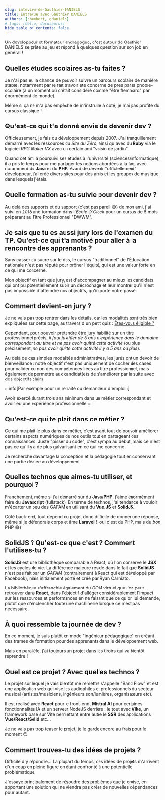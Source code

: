 ```yaml
---
slug: inteview-de-Gauthier-DANIELS
title: Entrevue avec Gauthier DANIELS
authors: [chumbert, gdaniels]
# tags: [hello, docusaurus]
hide_table_of_contents: false
---
```


Un developpeur et formateur andragogue, c'est autour de Gauthier DANIELS se prête au jeu et répond à quelques question sur son job en général !

<!-- truncate -->

## Quelles études scolaires as-tu faites ?

Je n'ai pas eu la chance de pouvoir suivre un parcours scolaire de manière stable, notamment par le fait d'avoir été concerné de près par la phobie-scolaire (à un moment où c'était considéré comme "être flemmard" par énormément de monde).

Même si ça ne m'a pas empêché de m'instruire à côté, je n'ai pas profité du cursus classique !

## Qu'est-ce qui t'a donné envie de devenir dev ?

Officieusement, je fais du développement depuis 2007. J'ai tranquillement démarré avec les ressources du _Site du Zéro_, ainsi qu'avec du **Ruby** via le logiciel _RPG Maker VX_ avec un certain ami "voisin de jardin".

Quand cet ami a poursuivi ses études à l'université (sciences/informatique), il a pris le temps pour me partager les notions abordées à la fac, avec notamment du **Java** et du **PHP**.
Avant de devenir "officiellement" développeur, j'ai créé divers sites pour des amis et les groupes de musique dans lesquels j'étais.

## Quelle formation as-tu suivie pour devenir dev ?

Au delà des supports et du support (c'est pas pareil 😅) de mon ami, j'ai suivi en 2018 une formation dans l'_École O'Clock_ pour un cursus de 5 mois préparant au Titre Professionnel "DWWM".

## Je sais que tu es aussi jury lors de l'examen du TP. Qu'est-ce qui t'a motivé pour aller à la rencontre des apprenants ?

Sans casser du sucre sur le dos, le cursus "traditionnel" de l'Éducation nationale n'est pas réputé pour prôner l'équité, qui est une valeur forte en ce qui me concerne.

Mon objectif en tant que jury, est d'accompagner au mieux les candidats qui ont pu potentiellement subir un décrochage et leur montrer qu'il n'est pas impossible d'atteindre nos objectifs, qu'importe notre passé.

## Comment devient-on jury ?

Je ne vais pas trop rentrer dans les détails, car les modalités sont très bien expliquées sur cette page, au travers d'un petit quiz :
[Êtes-vous éligible ?](https://www.jurytitreprofessionnel.fr/etes-vous-eligible/)

Cependant, pour pouvoir prétendre être jury habilité sur un titre professionnel précis, _il faut justifier de 3 ans d'expérience dans le domaine correspondant au titre et ne pas avoir quitté cette activité_ (ou plus précisément, _ne pas avoir quitté cette activité il y a 5 ans ou plus_).

Au delà de ces simples modalités administratives, les jurés ont un devoir de bienveillance :
notre objectif n'est pas uniquement de cocher des cases pour valider ou non des compétences liées au titre professionnel, mais également de permettre aux candidat(e)s de s'améliorer par la suite avec des objectifs clairs.

:::info[Par exemple pour un retraité ou demandeur d'emploi :]

Avoir exercé durant trois ans minimum dans un métier correspondant et avoir eu une expérience professionnelle
:::

## Qu'est-ce qui te plait dans ce métier ?

Ce qui me plaît le plus dans ce métier, c'est avant tout de pouvoir améliorer certains aspects numériques de nos outils tout en partageant des connaissances.
Juste "pisser du code", c'est sympa au début, mais ce n'est pas ce qu'il y a de plus galvanisant en ce qui me concerne.

Je recherche davantage la conception et la pédagogie tout en conservant une partie dédiée au développement.

## Quelles technos que aimes-tu utiliser, et pourquoi ?

Franchement, même si j'ai démarré sur du **Java**/**PHP**, j'aime énormément faire du **Javascript** (fullstack).
En terme de technos, j'ai tendance à vouloir m'écarter un peu des GAFAM en utilisant du **Vue.JS** et **SolidJS**.

Côté back-end, tout dépend du projet donc difficile de donner une réponse, même si je défendrais corps et âme **Laravel** ! (oui c'est du PHP, mais du _bon_ PHP 😅)

## SolidJS ? Qu'est-ce que c'est ? Comment l'utilises-tu ?

**SolidJS** est une bibliothèque comparable à React, où l'on conserve le **JSX** et les cycles de vie.
La différence majeure réside dans le fait que **SolidJS** n'est pas fait par un _GAFAM_ (contrairement à React qui est développé par Facebook), mais initialement porté et créé par Ryan Carniato.

La bibliothèque s'affranchie également du _DOM_ virtuel que l'on peut retrouver dans **React**, dans l'objectif d'alléger considérablement l'impact sur les ressources et performances en ne faisant que ce qu'on lui demande, plutôt que d'enclencher toute une machinerie lorsque ce n'est pas nécessaire.

## À quoi ressemble ta journée de dev ?

En ce moment, je suis plutôt en mode "ingénieur pédagogique" en créant des trames de formation pour des apprenants dans le développement web.

Mais en parallèle, j'ai toujours un projet dans les tiroirs qui va bientôt reprendre !

## Quel est ce projet ? Avec quelles technos ?

Le projet sur lequel je vais bientôt me remettre s'appelle "Band Flow" et est une application web qui vise les audiophiles et professionnels du secteur musical (artistes/musiciens, ingénieurs son/lumières, organisateurs etc).

Il est réalisé avec **React** pour le front-end, **Mistral AI** pour certaines fonctionnalités IA et un serveur NodeJS derrière : le tout avec **Vike**, un framework basé sur Vite permettant entre autre le **SSR** des applications **Vue/React/Solid** etc...

Je ne vais pas trop teaser le projet, je le garde encore au frais pour le moment 😉

## Comment trouves-tu des idées de projets ?

Difficile d'y répondre… La plupart du temps, ces idées de projets m'arrivent d'un coup en pleine figure en étant confronté à une potentielle problématique.

J'essaye principalement de résoudre des problèmes que je croise, en apportant une solution qui ne viendra pas créer de nouvelles dépendances pour autant.
